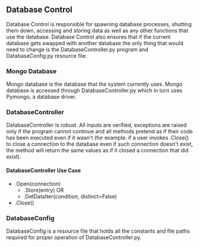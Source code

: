 ## Database Control

Database Control is responsible for spawning database processes, shutting them down, accessing and storing data
as well as any other functions that use the database. Database Control also ensures that if the current database
gets swapped with another database the only thing that would need to change is the DatabaseController.py program
and DatabaseConfig.py resource file.

### Mongo Database

Mongo database is the database that the system currently uses. Mongo database is accessed through
DatabaseController.py which in turn uses Pymongo, a database driver.

### DatabaseController

DatabaseController is robust. All inputs are verified, exceptions are raised only if the program cannot continue
and all methods pretend as if their code has been executed even if it wasn't (for example: if a user invokes
.Close() to close a connection to the database even if such connection doesn't exist, the method will return
the same values as if it closed a connection that did exist).

#### DatabaseController Use Case

- .Open(connection)
    - .Store(entry) OR
	- .GetDataIter(condition, distinct=False)
- .Close()

### DatabaseConfig

DatabaseConfig is a resource file that holds all the constants and file paths required for proper operation of
DatabaseController.py.

